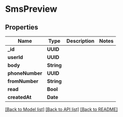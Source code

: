 # SmsPreview

## Properties
Name | Type | Description | Notes
------------ | ------------- | ------------- | -------------
**_id** | **UUID** |  | 
**userId** | **UUID** |  | 
**body** | **String** |  | 
**phoneNumber** | **UUID** |  | 
**fromNumber** | **String** |  | 
**read** | **Bool** |  | 
**createdAt** | **Date** |  | 

[[Back to Model list]](../README#documentation-for-models) [[Back to API list]](../README#documentation-for-api-endpoints) [[Back to README]](../README)


